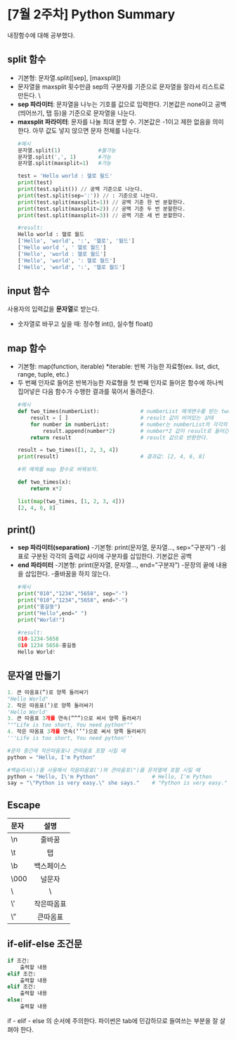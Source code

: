 # [7월 2주차] Python Summary
내장함수에 대해 공부했다.

## **split 함수**
- 기본형: 문자열.split([sep], [maxsplit])
- 문자열을 maxsplit 횟수만큼 sep의 구분자를 기준으로 문자열을 잘라서 리스트로 만든다. \
- **sep 파라미터**: 문자열을 나누는 기호를 값으로 입력한다. 기본값은 none이고 공백(띄어쓰기, 탭 등)을 기준으로 문자열을 나눈다.
- **maxsplit 파라미터**: 문자를 나눌 최대 분할 수. 기본값은 -1이고 제한 없음을 의미한다. 아무 값도 넣지 않으면 문자 전체를 나눈다.
	```python
	#예시
	문자열.split(1)            #불가능
	문자열.split(',', 1)       #가능
	문자열.split(maxsplit=1)   #가능

	test = 'Hello world : 헬로 월드'
	print(test)
	print(test.split()) // 공백 기준으로 나눈다.
	print(test.split(sep=':')) // : 기준으로 나눈다.
	print(test.split(maxsplit=1)) // 공백 기준 한 번 분할한다. 
	print(test.split(maxsplit=2)) // 공백 기준 두 번 분할한다.
	print(test.split(maxsplit=3)) // 공백 기준 세 번 분할한다.

	#result:
	Hello world : 헬로 월드
	['Hello', 'world', ':', '헬로', '월드']
	['Hello world ', ' 헬로 월드']
	['Hello', 'world : 헬로 월드']
	['Hello', 'world', ': 헬로 월드']
	['Hello', 'world', ':', '헬로 월드']
	```

## **input 함수**
사용자의 입력값을 **문자열**로 받는다.
+ 숫자열로 바꾸고 싶을 때: 정수형 int(), 실수형 float()

## **map 함수**
- 기본형: map(function, iterable) *iterable: 반복 가능한 자료형(ex. list, dict, range, tuple, etc.)
- 두 번째 인자로 들어온 반복가능한 자료형을 첫 번째 인자로 들어온 함수에 하나씩 집어넣은 다음 함수가 수행한 결과를 묶어서 돌려준다.
	```python
	#예시
	def two_times(numberList):             # numberList 매개변수를 받는 two_times 함수 선언
		result = [ ]                       # result 값이 비어있는 상태
		for number in numberList:          # number는 numberList의 각각의 요소로 지정된다.  
			result.append(number*2)        # number*2 값이 result로 들어간다. 
		return result                      # result 값으로 반환한다.  

	result = two_times([1, 2, 3, 4])
	print(result)                          # 결과값: [2, 4, 6, 8]

	#위 예제를 map 함수로 바꿔보자.

	def two_times(x):
		return x*2

	list(map(two_times, [1, 2, 3, 4]))
	[2, 4, 6, 8]
	```

## **print()**
- **sep 파라미터(separation)**
	-기본형: print(문자열, 문자열…,  sep=”구분자”)
	-쉼표로 구분된 각각의 출력값 사이에 구분자를 삽입한다.  기본값은 공백
- **end 파라미터**
	-기본형: print(문자열, 문자열…, end=”구분자”)
	-문장의 끝에 내용을 삽입한다.
	-줄바꿈을 하지 않는다.
	```python
	#예시
	print("010","1234","5658", sep="-")
	print("010","1234","5658", end="-")
	print("홍길동")
	print("Hello",end=" ")
	print("World!")

	#result:
	010-1234-5658
	010 1234 5658-홍길동
	Hello World!
	```

## 문자열 만들기
```python
1. 큰 따옴표(”)로 양쪽 둘러싸기 
"Hello World"
2. 작은 따옴표(’)로 양쪽 둘러싸기 
'Hello World'
3. 큰 따옴표 3개를 연속(”””)으로 써서 양쪽 둘러싸기
"""Life is too short, You need python"""
4. 작은 따옴표 3개를 연속(’’’)으로 써서 양쪽 둘러싸기 
'''Life is too short, You need python'''

#문자 중간에 작은따옴표나 큰따옴표 포함 시킬 때
python = "Hello, I'm Python"

#백슬리시(\)를 사용해서 작음따옴표(')와 큰따옴포(")를 문자열에 포함 시킬 때
python = "Hello, I\'m Python"                 # Hello, I'm Python
say = "\"Python is very easy.\" she says."    # "Python is very easy." she says.
```

## **Escape**
| 문자 | 설명 |
|:---|:---:|
| \n | 줄바꿈 |
| \t | 탭 |
| \b | 백스페이스 |
| \000 | 널문자 |
| \\ | \ |
| \’ | 작은따옴표 |
| \” | 큰따옴표 |

## **if-elif-else 조건문**
```python
if 조건:
	출력할 내용
elif 조건:
	출력할 내용
elif 조건:
	출력할 내용
else:
	출력할 내용
```
if - elif - else 의 순서에 주의한다.
파이썬은 tab에 민감하므로 들여쓰는 부분을 잘 살펴야 한다.